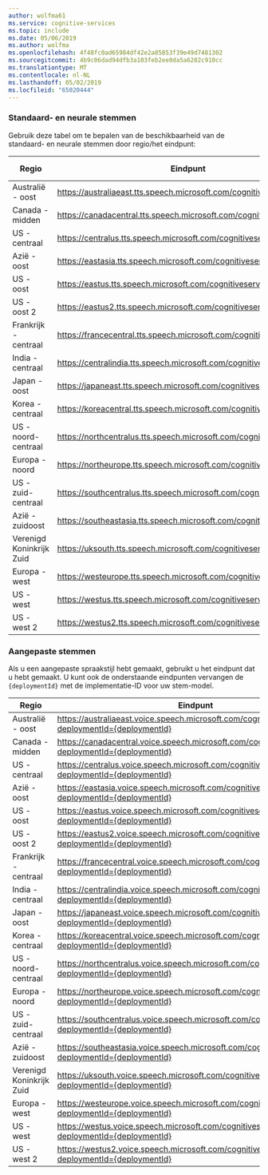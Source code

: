 ```yaml
---
author: wolfma61
ms.service: cognitive-services
ms.topic: include
ms.date: 05/06/2019
ms.author: wolfma
ms.openlocfilehash: 4f48fc0ad65984df42e2a85853f39e49d7481302
ms.sourcegitcommit: 4b9c06dad94dfb3a103feb2ee0da5a6202c910cc
ms.translationtype: MT
ms.contentlocale: nl-NL
ms.lasthandoff: 05/02/2019
ms.locfileid: "65020444"
---
```

### <a name="standard-and-neural-voices"></a>Standaard- en neurale stemmen

Gebruik deze tabel om te bepalen van de beschikbaarheid van de standaard- en neurale stemmen door regio/het eindpunt:

| Regio | Eindpunt | Standard stemmen | Neurale stemmen |
|--------|----------|-----------------|---------------|
| Australië - oost | https://australiaeast.tts.speech.microsoft.com/cognitiveservices/v1 | Ja | Ja |
| Canada - midden | https://canadacentral.tts.speech.microsoft.com/cognitiveservices/v1 | Ja | Ja |
| US - centraal | https://centralus.tts.speech.microsoft.com/cognitiveservices/v1 | Ja | Nee |
| Azië - oost | https://eastasia.tts.speech.microsoft.com/cognitiveservices/v1 | Ja | Nee |
| US - oost | https://eastus.tts.speech.microsoft.com/cognitiveservices/v1 | Ja | Ja |
| US - oost 2 | https://eastus2.tts.speech.microsoft.com/cognitiveservices/v1 | Ja | Nee |
| Frankrijk - centraal | https://francecentral.tts.speech.microsoft.com/cognitiveservices/v1 | Ja | Nee |
| India - centraal | https://centralindia.tts.speech.microsoft.com/cognitiveservices/v1 | Ja | Ja |
| Japan - oost | https://japaneast.tts.speech.microsoft.com/cognitiveservices/v1 | Ja | Nee |
| Korea - centraal | https://koreacentral.tts.speech.microsoft.com/cognitiveservices/v1 | Ja | Nee |
| US - noord-centraal | https://northcentralus.tts.speech.microsoft.com/cognitiveservices/v1 | Ja | Nee |
| Europa - noord | https://northeurope.tts.speech.microsoft.com/cognitiveservices/v1 | Ja | Nee |
| US - zuid-centraal | https://southcentralus.tts.speech.microsoft.com/cognitiveservices/v1 | Ja | Ja |
| Azië - zuidoost | https://southeastasia.tts.speech.microsoft.com/cognitiveservices/v1 | Ja | Ja |
| Verenigd Koninkrijk Zuid | https://uksouth.tts.speech.microsoft.com/cognitiveservices/v1 | Ja | Ja |
| Europa -west | https://westeurope.tts.speech.microsoft.com/cognitiveservices/v1 | Ja | Ja |
| US - west | https://westus.tts.speech.microsoft.com/cognitiveservices/v1 | Ja | Nee |
| US - west 2 | https://westus2.tts.speech.microsoft.com/cognitiveservices/v1 | Ja | Ja |

### <a name="custom-voices"></a>Aangepaste stemmen

Als u een aangepaste spraakstijl hebt gemaakt, gebruikt u het eindpunt dat u hebt gemaakt. U kunt ook de onderstaande eindpunten vervangen de `{deploymentId}` met de implementatie-ID voor uw stem-model.

| Regio | Eindpunt |
|--------|----------|
| Australië - oost | https://australiaeast.voice.speech.microsoft.com/cognitiveservices/v1?deploymentId={deploymentId} |
| Canada - midden | https://canadacentral.voice.speech.microsoft.com/cognitiveservices/v1?deploymentId={deploymentId} |
| US - centraal | https://centralus.voice.speech.microsoft.com/cognitiveservices/v1?deploymentId={deploymentId} |
| Azië - oost | https://eastasia.voice.speech.microsoft.com/cognitiveservices/v1?deploymentId={deploymentId} |
| US - oost | https://eastus.voice.speech.microsoft.com/cognitiveservices/v1?deploymentId={deploymentId} |
| US - oost 2 | https://eastus2.voice.speech.microsoft.com/cognitiveservices/v1?deploymentId={deploymentId} |
| Frankrijk - centraal | https://francecentral.voice.speech.microsoft.com/cognitiveservices/v1?deploymentId={deploymentId} |
| India - centraal | https://centralindia.voice.speech.microsoft.com/cognitiveservices/v1?deploymentId={deploymentId} |
| Japan - oost | https://japaneast.voice.speech.microsoft.com/cognitiveservices/v1?deploymentId={deploymentId} |
| Korea - centraal | https://koreacentral.voice.speech.microsoft.com/cognitiveservices/v1?deploymentId={deploymentId} |
| US - noord-centraal | https://northcentralus.voice.speech.microsoft.com/cognitiveservices/v1?deploymentId={deploymentId} |
| Europa - noord | https://northeurope.voice.speech.microsoft.com/cognitiveservices/v1?deploymentId={deploymentId} |
| US - zuid-centraal | https://southcentralus.voice.speech.microsoft.com/cognitiveservices/v1?deploymentId={deploymentId} |
| Azië - zuidoost | https://southeastasia.voice.speech.microsoft.com/cognitiveservices/v1?deploymentId={deploymentId} |
| Verenigd Koninkrijk Zuid | https://uksouth.voice.speech.microsoft.com/cognitiveservices/v1?deploymentId={deploymentId} |
| Europa -west | https://westeurope.voice.speech.microsoft.com/cognitiveservices/v1?deploymentId={deploymentId} |
| US - west | https://westus.voice.speech.microsoft.com/cognitiveservices/v1?deploymentId={deploymentId} |
| US - west 2 | https://westus2.voice.speech.microsoft.com/cognitiveservices/v1?deploymentId={deploymentId} |
